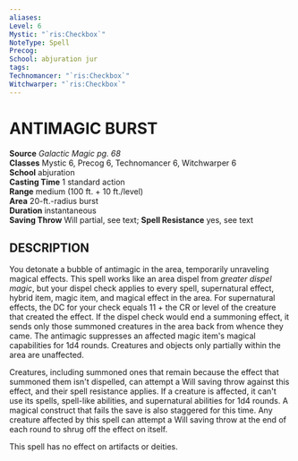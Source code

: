 ```yaml
---
aliases: 
Level: 6
Mystic: "`ris:Checkbox`"
NoteType: Spell
Precog: 
School: abjuration jur
tags: 
Technomancer: "`ris:Checkbox`"
Witchwarper: "`ris:Checkbox`"
---
```

# ANTIMAGIC BURST

**Source** _Galactic Magic pg. 68_  
**Classes** Mystic 6, Precog 6, Technomancer 6, Witchwarper 6  
**School** abjuration  
**Casting Time** 1 standard action  
**Range** medium (100 ft. + 10 ft./level)  
**Area** 20-ft.-radius burst  
**Duration** instantaneous  
**Saving Throw** Will partial, see text; **Spell Resistance** yes, see text

## DESCRIPTION

You detonate a bubble of antimagic in the area, temporarily unraveling magical effects. This spell works like an area dispel from _greater dispel magic_, but your dispel check applies to every spell, supernatural effect, hybrid item, magic item, and magical effect in the area. For supernatural effects, the DC for your check equals 11 + the CR or level of the creature that created the effect. If the dispel check would end a summoning effect, it sends only those summoned creatures in the area back from whence they came. The antimagic suppresses an affected magic item's magical capabilities for 1d4 rounds. Creatures and objects only partially within the area are unaffected.

Creatures, including summoned ones that remain because the effect that summoned them isn't dispelled, can attempt a Will saving throw against this effect, and their spell resistance applies. If a creature is affected, it can't use its spells, spell-like abilities, and supernatural abilities for 1d4 rounds. A magical construct that fails the save is also staggered for this time. Any creature affected by this spell can attempt a Will saving throw at the end of each round to shrug off the effect on itself.

This spell has no effect on artifacts or deities.